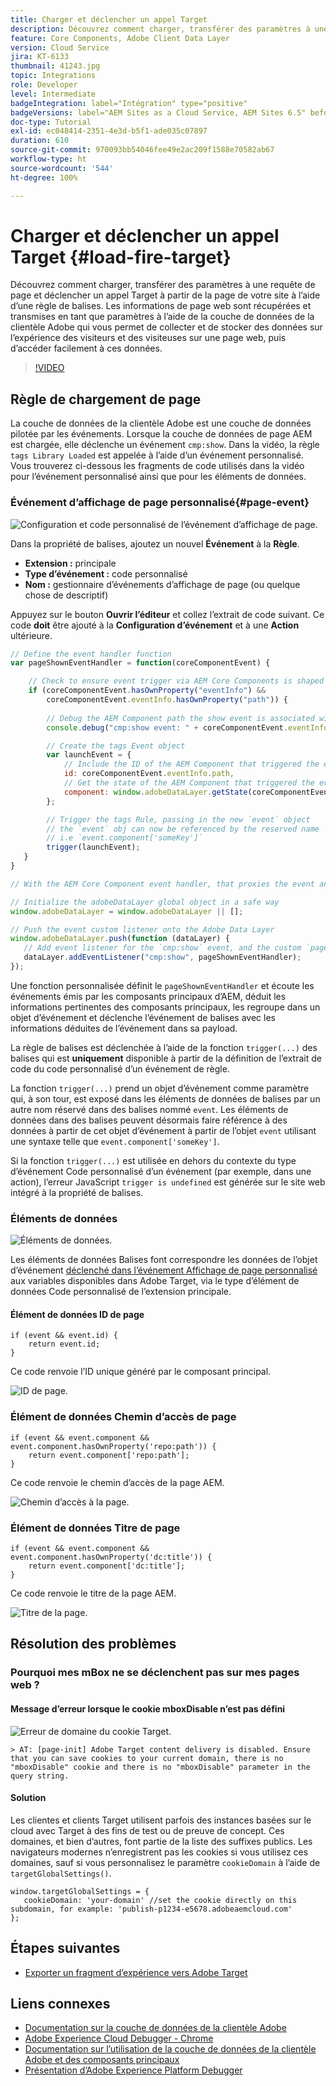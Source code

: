 ```yaml
---
title: Charger et déclencher un appel Target
description: Découvrez comment charger, transférer des paramètres à une requête de page et déclencher un appel Target à partir de la page de votre site à l’aide d’une règle de balises.
feature: Core Components, Adobe Client Data Layer
version: Cloud Service
jira: KT-6133
thumbnail: 41243.jpg
topic: Integrations
role: Developer
level: Intermediate
badgeIntegration: label="Intégration" type="positive"
badgeVersions: label="AEM Sites as a Cloud Service, AEM Sites 6.5" before-title="false"
doc-type: Tutorial
exl-id: ec048414-2351-4e3d-b5f1-ade035c07897
duration: 610
source-git-commit: 970093bb54046fee49e2ac209f1588e70582ab67
workflow-type: ht
source-wordcount: '544'
ht-degree: 100%

---
```


# Charger et déclencher un appel Target {#load-fire-target}

Découvrez comment charger, transférer des paramètres à une requête de page et déclencher un appel Target à partir de la page de votre site à l’aide d’une règle de balises. Les informations de page web sont récupérées et transmises en tant que paramètres à l’aide de la couche de données de la clientèle Adobe qui vous permet de collecter et de stocker des données sur l’expérience des visiteurs et des visiteuses sur une page web, puis d’accéder facilement à ces données.

>[!VIDEO](https://video.tv.adobe.com/v/41243?quality=12&learn=on)

## Règle de chargement de page

La couche de données de la clientèle Adobe est une couche de données pilotée par les événements. Lorsque la couche de données de page AEM est chargée, elle déclenche un événement `cmp:show`. Dans la vidéo, la règle `tags Library Loaded` est appelée à l’aide d’un événement personnalisé. Vous trouverez ci-dessous les fragments de code utilisés dans la vidéo pour l’événement personnalisé ainsi que pour les éléments de données.

### Événement d’affichage de page personnalisé{#page-event}

![Configuration et code personnalisé de l’événement d’affichage de page.](assets/load-and-fire-target-call.png)

Dans la propriété de balises, ajoutez un nouvel **Événement** à la **Règle**.

+ __Extension :__ principale
+ __Type d’événement :__ code personnalisé
+ __Nom :__ gestionnaire d’événements d’affichage de page (ou quelque chose de descriptif)

Appuyez sur le bouton __Ouvrir l’éditeur__ et collez l’extrait de code suivant. Ce code __doit__ être ajouté à la __Configuration d’événement__ et à une __Action__ ultérieure.

```javascript
// Define the event handler function
var pageShownEventHandler = function(coreComponentEvent) {

    // Check to ensure event trigger via AEM Core Components is shaped correctly
    if (coreComponentEvent.hasOwnProperty("eventInfo") && 
        coreComponentEvent.eventInfo.hasOwnProperty("path")) {
    
        // Debug the AEM Component path the show event is associated with
        console.debug("cmp:show event: " + coreComponentEvent.eventInfo.path);

        // Create the tags Event object
        var launchEvent = {
            // Include the ID of the AEM Component that triggered the event
            id: coreComponentEvent.eventInfo.path,
            // Get the state of the AEM Component that triggered the event           
            component: window.adobeDataLayer.getState(coreComponentEvent.eventInfo.path)
        };

        // Trigger the tags Rule, passing in the new `event` object
        // the `event` obj can now be referenced by the reserved name `event` by other tags data elements
        // i.e `event.component['someKey']`
        trigger(launchEvent);
   }
}

// With the AEM Core Component event handler, that proxies the event and relevant information to Data Collection, defined above...

// Initialize the adobeDataLayer global object in a safe way
window.adobeDataLayer = window.adobeDataLayer || [];

// Push the event custom listener onto the Adobe Data Layer
window.adobeDataLayer.push(function (dataLayer) {
   // Add event listener for the `cmp:show` event, and the custom `pageShownEventHandler` function as the callback
   dataLayer.addEventListener("cmp:show", pageShownEventHandler);
});
```

Une fonction personnalisée définit le `pageShownEventHandler` et écoute les événements émis par les composants principaux d’AEM, déduit les informations pertinentes des composants principaux, les regroupe dans un objet d’événement et déclenche l’événement de balises avec les informations déduites de l’événement dans sa payload.

La règle de balises est déclenchée à l’aide de la fonction `trigger(...)` des balises qui est __uniquement__ disponible à partir de la définition de l’extrait de code du code personnalisé d’un événement de règle.

La fonction `trigger(...)` prend un objet d’événement comme paramètre qui, à son tour, est exposé dans les éléments de données de balises par un autre nom réservé dans des balises nommé `event`. Les éléments de données dans des balises peuvent désormais faire référence à des données à partir de cet objet d’événement à partir de l’objet `event` utilisant une syntaxe telle que `event.component['someKey']`.

Si la fonction `trigger(...)` est utilisée en dehors du contexte du type d’événement Code personnalisé d’un événement (par exemple, dans une action), l’erreur JavaScript `trigger is undefined` est générée sur le site web intégré à la propriété de balises.


### Éléments de données

![Éléments de données.](assets/data-elements.png)

Les éléments de données Balises font correspondre les données de l’objet d’événement [déclenché dans l’événement Affichage de page personnalisé](#page-event) aux variables disponibles dans Adobe Target, via le type d’élément de données Code personnalisé de l’extension principale.

#### Élément de données ID de page

```
if (event && event.id) {
    return event.id;
}
```

Ce code renvoie l’ID unique généré par le composant principal.

![ID de page.](assets/pageid.png)

### Élément de données Chemin d’accès de page

```
if (event && event.component && event.component.hasOwnProperty('repo:path')) {
    return event.component['repo:path'];
}
```

Ce code renvoie le chemin d’accès de la page AEM.

![Chemin d’accès à la page.](assets/pagepath.png)

### Élément de données Titre de page

```
if (event && event.component && event.component.hasOwnProperty('dc:title')) {
    return event.component['dc:title'];
}
```

Ce code renvoie le titre de la page AEM.

![Titre de la page.](assets/pagetitle.png)

## Résolution des problèmes

### Pourquoi mes mBox ne se déclenchent pas sur mes pages web ?

#### Message d’erreur lorsque le cookie mboxDisable n’est pas défini

![Erreur de domaine du cookie Target.](assets/target-cookie-error.png)

```
> AT: [page-init] Adobe Target content delivery is disabled. Ensure that you can save cookies to your current domain, there is no "mboxDisable" cookie and there is no "mboxDisable" parameter in the query string.
```

#### Solution

Les clientes et clients Target utilisent parfois des instances basées sur le cloud avec Target à des fins de test ou de preuve de concept. Ces domaines, et bien d’autres, font partie de la liste des suffixes publics.
Les navigateurs modernes n’enregistrent pas les cookies si vous utilisez ces domaines, sauf si vous personnalisez le paramètre `cookieDomain` à l’aide de `targetGlobalSettings()`.

```
window.targetGlobalSettings = {  
   cookieDomain: 'your-domain' //set the cookie directly on this subdomain, for example: 'publish-p1234-e5678.adobeaemcloud.com'
};
```

## Étapes suivantes

+ [Exporter un fragment d’expérience vers Adobe Target](./export-experience-fragment-target.md)

## Liens connexes

+ [Documentation sur la couche de données de la clientèle Adobe](https://github.com/adobe/adobe-client-data-layer/wiki)
+ [Adobe Experience Cloud Debugger - Chrome](https://chrome.google.com/webstore/detail/adobe-experience-platform/bfnnokhpnncpkdmbokanobigaccjkpob)
+ [Documentation sur l’utilisation de la couche de données de la clientèle Adobe et des composants principaux](https://experienceleague.adobe.com/docs/experience-manager-core-components/using/developing/data-layer/overview.html?lang=fr)
+ [Présentation d’Adobe Experience Platform Debugger](https://experienceleague.adobe.com/docs/platform-learn/data-collection/debugger/overview.html?lang=fr)
